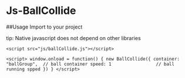 # Js-BallCollide

##Usage
Import to your project

tip: Native javascript does not depend on other libraries

`<script src="js/ballCollide.js"></script>`

`<script>
         window.onload = function() {
             new BallCollide({
                 container: "ballGroup",  // ball container
                 speed: 1                 // ball running spped
             })
         }
     </script>`

